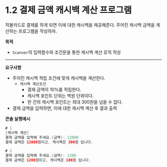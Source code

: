 # 1.2 결제 금액 캐시백 계산 프로그램

직불카드로 결제를 하게 되면 이에 대한 캐시백을 제공해준다. 주어진 캐시백 금액을 계산하는 프로그램을 작성하자.

**목적**
- `Scanner`의 입력함수와 조건문을 통한 캐시백 계산 로직 작성
  
---
**요구사항**
- 주어진 캐시백 적립 조건에 맞게 캐시백을 계산한다.
    - `캐시백 계산조건`
      - 결재 금액의 10%를 적립한다.
      - 캐시백 포인트 단위는 백원 단위이다.
      - 한 건의 캐시백 포인트는 최대 300원을 넘을 수 없다.
- 결제 금액을 입력하면, 이에 대한 캐시백 계산 후 결과 출력

**콘솔 실행예시**
```java
# 1
[캐시백 계산]
결제 금액을 입력해 주세요.(금액): 12000
결제 금액은 12000원이고, 캐시백은 300원 입니다.

# 2
결제 금액을 입력해 주세요.(금액): 1200
결제 금액은 1200원이고, 캐시백은 100원 입니다.
```